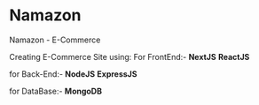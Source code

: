 # Namazon
Namazon - E-Commerce

Creating E-Commerce Site using:
For FrontEnd:-
**NextJS**
**ReactJS**

for Back-End:-
**NodeJS**
**ExpressJS**

for DataBase:-
**MongoDB**